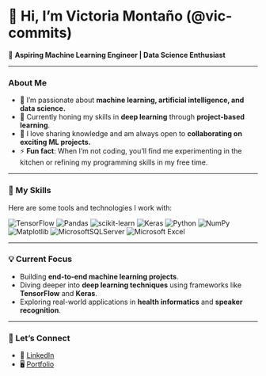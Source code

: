 # 👋 Hi, I’m Victoria Montaño (@vic-commits)  

🚀 **Aspiring Machine Learning Engineer | Data Science Enthusiast**  

---

### About Me  
- 🌟 I’m passionate about **machine learning, artificial intelligence, and data science.**  
- 🌱 Currently honing my skills in **deep learning** through **project-based learning**.  
- 💬 I love sharing knowledge and am always open to **collaborating on exciting ML projects.**  
- ⚡ **Fun fact**: When I’m not coding, you’ll find me experimenting in the kitchen or refining my programming skills in my free time.  

---

### 🔧 My Skills  
Here are some tools and technologies I work with:  

![TensorFlow](https://img.shields.io/badge/tensorflow-%231572B6.svg?style=for-the-badge&logo=tensorflow&logoColor=white)  ![Pandas](https://img.shields.io/badge/pandas-%236DB33F.svg?style=for-the-badge&logo=pandas&logoColor=white)  ![scikit-learn](https://img.shields.io/badge/scikit--learn-%23F7931E.svg?style=for-the-badge&logo=scikit-learn&logoColor=white)  ![Keras](https://img.shields.io/badge/Keras-%23D00000.svg?style=for-the-badge&logo=Keras&logoColor=white)  ![Python](https://img.shields.io/badge/python-3670A0?style=for-the-badge&logo=python&logoColor=ffdd54)  ![NumPy](https://img.shields.io/badge/numpy-%23013243.svg?style=for-the-badge&logo=numpy&logoColor=white)  ![Matplotlib](https://img.shields.io/badge/Matplotlib-%23ffffff.svg?style=for-the-badge&logo=Matplotlib&logoColor=black)  ![MicrosoftSQLServer](https://img.shields.io/badge/Microsoft%20SQL%20Server-CC2927?style=for-the-badge&logo=microsoft%20sql%20server&logoColor=white)  ![Microsoft Excel](https://img.shields.io/badge/Microsoft_Excel-217346?style=for-the-badge&logo=microsoft-excel&logoColor=white)  

---

### 💡 Current Focus  
- Building **end-to-end machine learning projects**.  
- Diving deeper into **deep learning techniques** using frameworks like **TensorFlow** and **Keras**.  
- Exploring real-world applications in **health informatics** and **speaker recognition**.  

---

### 🤝 Let’s Connect  
- 💼 [LinkedIn](https://www.linkedin.com/in/victoria-montano)  
- 🖥️ [Portfolio](https://github.com/vic-commits)   

